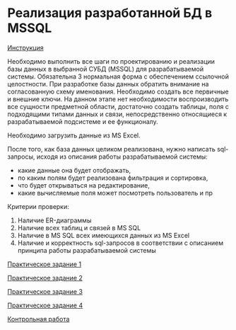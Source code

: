 # Реализация разработанной БД в MSSQL

[Инструкция](Реализация.docx)

Необходимо выполнить все шаги по проектированию и реализации базы данных в выбранной СУБД (MSSQL) для разрабатываемой системы.
Обязательна 3 нормальная форма с обеспечением ссылочной целостности. 
При разработке базы данных обратить внимание на согласованную схему именования. 
Необходимо создать все первичные и внешние ключи. 
На данном этапе нет необходимости воспроизводить все сущности предметной области, 
достаточно создать таблицы, поля с подходящими типами данных и связи, непосредственно относящиеся к разрабатываемой подсистеме и ее функционалу. 

Необходимо загрузить данные из MS Excel.

После того, как база данных целиком реализована, нужно написать sql-запросы, исходя из описания работы разрабатываемой системы:
* какие данные она будет отображать,
* по каким полям будет реализована фильтрация и сортировка,
* что будет открываться на редактирование,
* какие вычисляемые поля может посмотреть пользователь и пр

Критерии проверки: 
1) Наличие ER-диаграммы
2) Наличие всех таблиц и связей в MS SQL
3) Наличие в MS SQL всех имеющихся данных из MS Excel
4) Наличие и корректность sql-запросов в соответствии с описанием принципа работы разрабатываемой системы

[Практическое задание 1](run_test1.zip)

[Практическое задание 2](run_test2.zip)

[Практическое задание 3](run_test3.zip)

[Практическое задание 4](run_test4.zip)

[Контрольная работа](run_ctrl.zip)
